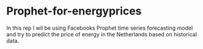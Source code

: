 # Prophet-for-energyprices
In this rep I wil be using Facebooks Prophet time series forecasting model and try to predict the price of energy in the Netherlands based on historical data.
